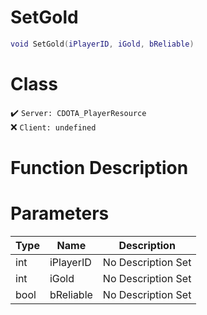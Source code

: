 # SetGold
```lua
void SetGold(iPlayerID, iGold, bReliable)
```
# Class
✔️ `Server: CDOTA_PlayerResource`  
❌ `Client: undefined`  

# Function Description

# Parameters
Type|Name|Description
--|--|--
int|iPlayerID|No Description Set
int|iGold|No Description Set
bool|bReliable|No Description Set
